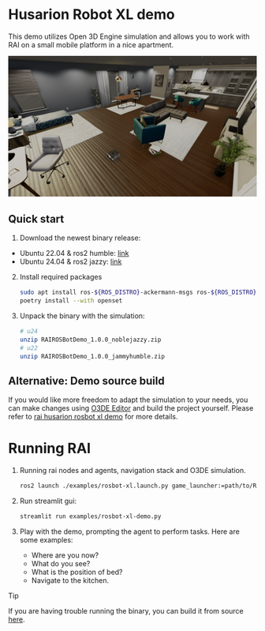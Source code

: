# Husarion Robot XL demo

This demo utilizes Open 3D Engine simulation and allows you to work with RAI on a small mobile platform in a nice apartment.

![Screenshot1](../imgs/o3deSimulation.png)

## Quick start

1. Download the newest binary release:

- Ubuntu 22.04 & ros2 humble: [link](https://robotec-ml-roscon2024-demos.s3.eu-central-1.amazonaws.com/ROSCON_Release/RAIROSBotDemo_1.0.0_jammyhumble.zip)
- Ubuntu 24.04 & ros2 jazzy: [link](https://robotec-ml-roscon2024-demos.s3.eu-central-1.amazonaws.com/ROSCON_Release/RAIROSBotDemo_1.0.0_noblejazzy.zip)

2. Install required packages

   ```bash
   sudo apt install ros-${ROS_DISTRO}-ackermann-msgs ros-${ROS_DISTRO}-gazebo-msgs ros-${ROS_DISTRO}-control-toolbox ros-${ROS_DISTRO}-nav2-bringup
   poetry install --with openset
   ```

3. Unpack the binary with the simulation:

   ```bash
   # u24
   unzip RAIROSBotDemo_1.0.0_noblejazzy.zip
   # u22
   unzip RAIROSBotDemo_1.0.0_jammyhumble.zip
   ```

## Alternative: Demo source build

If you would like more freedom to adapt the simulation to your needs, you can make changes using
[O3DE Editor](https://www.docs.o3de.org/docs/welcome-guide/) and build the project
yourself.
Please refer to [rai husarion rosbot xl demo](https://github.com/RobotecAI/rai-rosbot-xl-demo) for more details.

# Running RAI

1. Running rai nodes and agents, navigation stack and O3DE simulation.

   ```bash
   ros2 launch ./examples/rosbot-xl.launch.py game_launcher:=path/to/RAIROSBotXLDemo.GameLauncher
   ```

2. Run streamlit gui:

   ```bash
   streamlit run examples/rosbot-xl-demo.py
   ```

3. Play with the demo, prompting the agent to perform tasks. Here are some examples:

   - Where are you now?
   - What do you see?
   - What is the position of bed?
   - Navigate to the kitchen.

> [!TIP]
> If you are having trouble running the binary, you can build it from source [here](https://github.com/RobotecAI/rai-rosbot-xl-demo).
